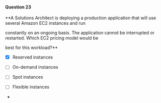 #### Question  23


**A Solutions Architect is deploying a production application that will use several Amazon EC2 instances and run

constantly on an ongoing basis. The application cannot be interrupted or restarted. Which EC2 pricing model would be

best for this workload?**


- [x] Reserved instances


- [ ] On-demand instances


- [ ] Spot instances


- [ ] Flexible instances


*